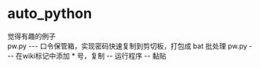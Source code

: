 # auto_python
觉得有趣的例子    
pw.py   ---  口令保管箱，实现密码快速复制到剪切板，打包成 bat 批处理
pw.py   ---  在wiki标记中添加 * 号，复制  --  运行程序  -- 黏贴
